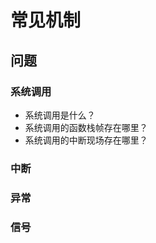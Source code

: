 # 常见机制

## 问题

### 系统调用

* 系统调用是什么？
* 系统调用的函数栈帧存在哪里？
* 系统调用的中断现场存在哪里？



### 中断



### 异常



### 信号

